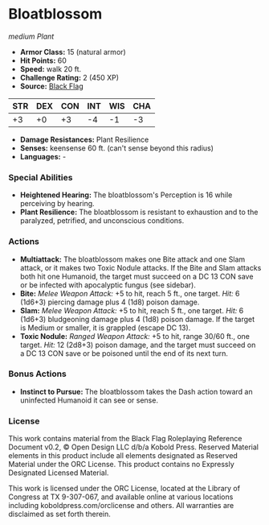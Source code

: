 # Bloatblossom

*medium* *Plant*

- **Armor Class:** 15 (natural armor)
- **Hit Points:** 60 
- **Speed:** walk 20 ft.
- **Challenge Rating:** 2 (450 XP)
- **Source:** [Black Flag](https://koboldpress.com/kpstore/product/tovrpg-pg-mv/)

| STR | DEX | CON | INT | WIS | CHA |
| --- | --- | --- | --- | --- | --- |
| +3 | +0 | +3 | -4 | -1 | -3 |

- **Damage Resistances:** Plant Resilience
- **Senses:** keensense 60 ft. (can't sense beyond this radius)
- **Languages:** -

### Special Abilities

- **Heightened Hearing:** The bloatblossom's Perception is 16 while perceiving by hearing.
- **Plant Resilience:** The bloatblossom is resistant to exhaustion and to the paralyzed, petrified, and unconscious conditions.

### Actions

- **Multiattack:** The bloatblossom makes one Bite attack and one Slam attack, or it makes two Toxic Nodule attacks. If the Bite and Slam attacks both hit one Humanoid, the target must succeed on a DC 13 CON save or be infected with apocalyptic fungus (see sidebar).
- **Bite:** _Melee Weapon Attack:_ +5 to hit, reach 5 ft., one target. _Hit:_ 6 (1d6+3) piercing damage plus 4 (1d8) poison damage.
- **Slam:** _Melee Weapon Attack:_ +5 to hit, reach 5 ft., one target. _Hit:_ 6 (1d6+3) bludgeoning damage plus 4 (1d8) poison damage. If the target is Medium or smaller, it is grappled (escape DC 13).
- **Toxic Nodule:** _Ranged Weapon Attack:_ +5 to hit, range 30/60 ft., one target. _Hit:_ 12 (2d8+3) poison damage, and the target must succeed on a DC 13 CON save or be poisoned until the end of its next turn.

### Bonus Actions

- **Instinct to Pursue:** The bloatblossom takes the Dash action toward an uninfected Humanoid it can see or sense.


### License

This work contains material from the Black Flag Roleplaying Reference Document v0.2, © Open Design LLC d/b/a Kobold Press. Reserved Material elements in this product include all elements designated as Reserved Material under the ORC License. This product contains no Expressly Designated Licensed Material.

This work is licensed under the ORC License, located at the Library of Congress at TX 9-307-067, and available online at various locations including koboldpress.com/orclicense and others. All warranties are disclaimed as set forth therein.
